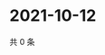 # 2021-10-12

共 0 条

<!-- BEGIN WEIBO -->
<!-- 最后更新时间 Tue Oct 12 2021 20:17:58 GMT+0800 (China Standard Time) -->

<!-- END WEIBO -->
